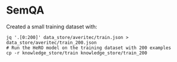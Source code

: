 # SemQA



Created a small training dataset with:
```terminal
jq '.[0:200]' data_store/averitec/train.json > data_store/averitec/train_200.json
# Run the HeRO model on the training dataset with 200 examples 
cp -r knowledge_store/train knowledge_store/train_200
```